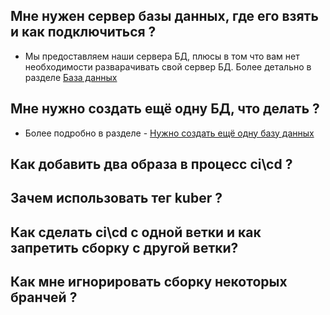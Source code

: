 ## Мне нужен сервер базы данных, где его взять и как подключиться ?
- Мы предоставляем наши сервера БД, плюсы в том что вам нет необходимости разварачивать свой сервер БД.
Более детально в разделе [База данных](DATABASE.MD)

## Мне нужно создать ещё одну БД, что делать ?
- Более подробно в разделе - [Нужно создать ещё одну базу данных](DATABASE.MD#нужно-создать-ещё-одну-базу-данных)

## Как добавить два образа в процесс ci\cd ?

## Зачем использовать тег kuber ?

## Как сделать ci\cd с одной ветки и как запретить сборку с другой ветки?

## Как мне игнорировать сборку некоторых бранчей ?
